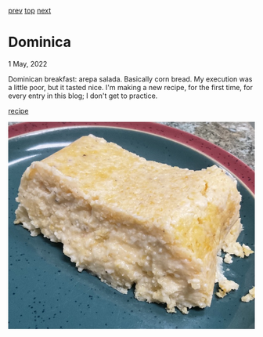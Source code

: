 [prev](djibouti.md)
[top](../index.md)
[next](dominican_republic.md)
# Dominica
1 May, 2022


Dominican breakfast: arepa salada. Basically corn bread. My execution
was a little poor, but it tasted nice. I'm making a new recipe, for
the first time, for every entry in this blog; I don't get to practice.

[recipe](https://www.dominicancooking.com/15692/arepa-salada-dominican-savory-cornbread)

![breakfast](images/dominica.jpeg)
